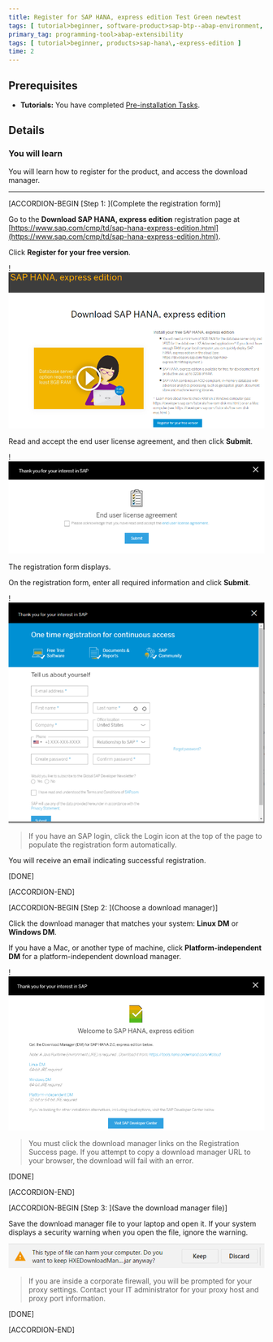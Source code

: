 ```yaml
---
title: Register for SAP HANA, express edition Test Green newtest
tags: [ tutorial>beginner, software-product>sap-btp--abap-environment, software-product>sap-business-technology-platform ]
primary_tag: programming-tool>abap-extensibility
tags: [ tutorial>beginner, products>sap-hana\,-express-edition ]
time: 2
---
```


<!-- loio05993a86616940d5a3eb52589d1aa834 -->

## Prerequisites
 - **Tutorials:** You have completed [Pre-installation Tasks](https://developers.sap.com/tutorials/hxe-ua-installing-vm-image.html).

## Details
### You will learn
You will learn how to register for the product, and access the download manager.

---

[ACCORDION-BEGIN [Step 1: ](Complete the registration form)]

Go to the **Download SAP HANA, express edition** registration page at [https://www.sap.com/cmp/td/sap-hana-express-edition.html](https://www.sap.com/cmp/td/sap-hana-express-edition.html).

Click **Register for your free version**.

!![HXE_SP04_Register_Button_4](HXE_SP04_Register_Button_4.png)

Read and accept the end user license agreement, and then click **Submit**.

!![HXE_EULA_SP04_1](HXE_EULA_SP04_1.png)

The registration form displays.

On the registration form, enter all required information and click **Submit**.

!![HXE_Registration_form_SP04_2](HXE_Registration_form_SP04_2.png)

> If you have an SAP login, click the Login icon at the top of the page to populate the registration form automatically.
>
>

You will receive an email indicating successful registration.

[DONE]

[ACCORDION-END]

[ACCORDION-BEGIN [Step 2: ](Choose a download manager)]

Click the download manager that matches your system: **Linux DM** or **Windows DM**.

If you have a Mac, or another type of machine, click **Platform-independent DM** for a platform-independent download manager.

!![HXE_Download_Manager_SP04_3](HXE_Download_Manager_SP04_3.png)

> You must click the download manager links on the Registration Success page. If you attempt to copy a download manager URL to your browser, the download will fail with an error.
>
>

[DONE]

[ACCORDION-END]

[ACCORDION-BEGIN [Step 3: ](Save the download manager file)]

Save the download manager file to your laptop and open it. If your system displays a security warning when you open the file, ignore the warning.

![Download_Warning_0](Download_Warning_0.png)

> If you are inside a corporate firewall, you will be prompted for your proxy settings. Contact your IT administrator for your proxy host and proxy port information.
>
>

[DONE]

[ACCORDION-END]
